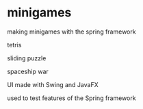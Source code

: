 # minigames

making minigames with the spring framework

tetris

sliding puzzle

spaceship war

UI made with Swing and JavaFX

used to test features of the Spring framework